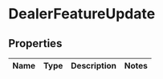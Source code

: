 # DealerFeatureUpdate

## Properties
Name | Type | Description | Notes
------------ | ------------- | ------------- | -------------
